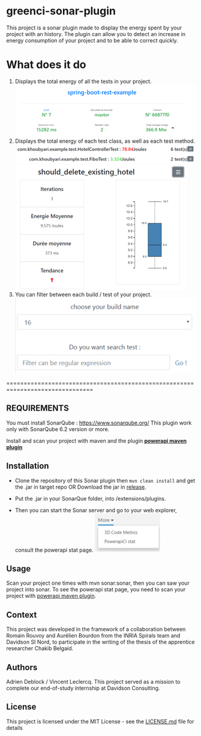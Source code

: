 # greenci-sonar-plugin

This project is a sonar plugin made to display the energy spent by your project with an history. The plugin can allow you to detect an increase in energy consumption of your project and to be able to correct quickly.

# What does it do

1. Displays the total energy of all the tests in your project.
![Total view](resources/img/pluginContent.png)
2. Displays the total energy of each test class, as well as each test method.
![Total view](resources/img/byClass.png)
![Total view](resources/img/byTest.png)
3. You can filter between each build / test of your project.
![Total view](resources/img/Filter.png)

===============================================================================

## REQUIREMENTS

You must install SonarQube : https://www.sonarqube.org/
This plugin work only with SonarQube 6.2 version or more.

Install and scan your project with maven and the plugin **[powerapi maven plugin](https://github.com/adrien1251/powerapiMavenPlugin)** 

## Installation

- Clone the repository of this Sonar plugin then `mvn clean install` and get the .jar in target repo OR Download the jar in [release](https://github.com/Spirals-Davidson/greenci-sonar-plugin/releases). 

- Put the .jar in your SonarQue folder, into /extensions/plugins. 

- Then you can start the Sonar server and go to your web explorer, consult the powerapi stat page. 
![How to go in stat page](resources/img/howTo.png)

## Usage 

Scan your project one times with mvn sonar:sonar, then you can saw your project into sonar. 
To see the powerapi stat page, you need to scan your project with [powerapi maven plugin](https://github.com/adrien1251/powerapiMavenPlugin). 

## Context

This project was developed in the framework of a collaboration between Romain Rouvoy and Aurélien Bourdon from the INRIA Spirals team and Davidson SI Nord, to participate in the writing of the thesis of the apprentice researcher Chakib Belgaid.

## Authors

Adrien Deblock / Vincent Leclercq.
This project served as a mission to complete our end-of-study internship at Davidson Consulting.

## License

This project is licensed under the MIT License - see the [LICENSE.md](LICENSE.md) file for details

